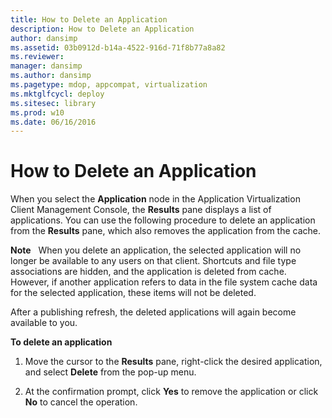 ```yaml
---
title: How to Delete an Application
description: How to Delete an Application
author: dansimp
ms.assetid: 03b0912d-b14a-4522-916d-71f8b77a8a82
ms.reviewer: 
manager: dansimp
ms.author: dansimp
ms.pagetype: mdop, appcompat, virtualization
ms.mktglfcycl: deploy
ms.sitesec: library
ms.prod: w10
ms.date: 06/16/2016
---
```



# How to Delete an Application


When you select the **Application** node in the Application Virtualization Client Management Console, the **Results** pane displays a list of applications. You can use the following procedure to delete an application from the **Results** pane, which also removes the application from the cache.

**Note**  
When you delete an application, the selected application will no longer be available to any users on that client. Shortcuts and file type associations are hidden, and the application is deleted from cache. However, if another application refers to data in the file system cache data for the selected application, these items will not be deleted.

After a publishing refresh, the deleted applications will again become available to you.

 

**To delete an application**

1.  Move the cursor to the **Results** pane, right-click the desired application, and select **Delete** from the pop-up menu.

2.  At the confirmation prompt, click **Yes** to remove the application or click **No** to cancel the operation.

 

 





